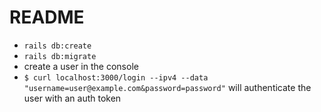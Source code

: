 # README

- `rails db:create`
-  `rails db:migrate`
- create a user in the console
- `$ curl localhost:3000/login --ipv4 --data "username=user@example.com&password=password"`
will authenticate the user with an auth token
